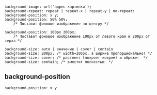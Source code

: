 ###

    background-image: url('адрес картинки');
    background-repeat: repeat | repeat-x | repeat-y | no-repeat:
    background-position: x y;
    background-position: 50% 50%;
        /* Поставит фоновое изображение по центру */

    background-position: 100px 200px;
        /* Поставит фоновое изображение 100px от левого края и 200px от верха */

    background-size: auto | значение | cover | contain
    background-size: 200px; /* width=200px, а ширина пропорционально! */
    background-size: cover; /* растянет (покроет ковром) и обрежет  */
    background-size: contain; /* вместит полностью  */

## background-position

    background-position: x y
